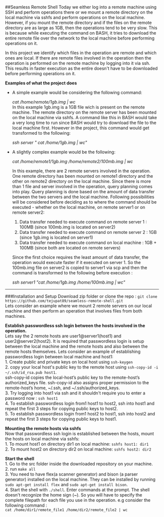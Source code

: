 ##Seamless Remote Shell
Today we either log into a remote machine using SSH and perform operations there or we mount a remote directory on the 
local machine via sshfs and perform operations on the local machine. However, if you mount the remote directory and if 
the files on the remote directory are as large as 1GB, then the operations tend to be very slow. This is because while 
executing the command on BASH, it tries to download the entire remote file over the network to the local machine before 
performing operations on it.   

In this project we identify which files in the operation are remote and which ones are local. If there are remote files 
involved in the operation then the operation is performed on the remote machine by logging into it via ssh. This results 
in faster execution as the entire doesn't have to be downloaded before performing operations on it.

**Examples of what the project does**
- A simple example would be considering the following command:    

  *cat  /home/remote/1gb.img | wc*    
  In this example 1gb.img is a 1GB file wich is present on the remote machine. The remote directory on the remote server 
has been mounted on the local machine via sshfs. A command like this in BASH would take a very long time to run since BASH
would try to download the file to the local machine first. However in the project, this command would get transformed to 
the following:  

  *ssh  server  " cat   /home/1gb.img   |   wc"*
  
- A slightly complex example would be the following:

  *cat   /home/remote1/1gb.img   /home/remote2/100mb.img  |  wc*
  
  In this example, there are 2 remote servers involved in the operation. One remote directory has been mounted on remote1 
  directory and the other on remote2 directory on the local machine. Since there is more than 1 file and server involved 
  in the operation, query planning comes into play. Query planning is done based on the amount of data transfer between 
  the two servers and the local machine. Following possibilities will be considered before deciding as to where the command 
  should be executed - whether on the local machine, on remote server1 or on remote server2:   
  1. Data transfer needed to execute command on remote server 1 : 100MB (since 100mb.img is located on server2)
  2. Data transfer needed to execute command on remote server 2 : 1GB (since 1gb.img is located on server1)
  3. Data transfer needed to execute command on local machine : 1GB + 100MB (since both are located on remote servers)

  Since the first choice requires the least amount of data transfer, the operation would execute faster if it executed on 
  server 1. So the 100mb.img file on server2 is copied to server1 via scp and then the command is transformed to the 
  following before execution :

  *ssh  server1  "cat  /home/1gb.img  /home/100mb.img  |  wc"*    

***

###Installation and Setup
 Download zip folder or clone the repo : `git clone https://github.com/tejupat89/seamless-remote-shell.git`  
    Lets consider an example where we mount 2 remote servers on our local machine and then perform an operation that 
    involves files from both machines.      
    
 **Establish passwordless ssh login between the hosts involved in the operation.**       
 Lets say the 2 remote hosts are user1@server1(host1) and user2@server2(host2).
 It is required that passwordless login is setup between the local machine and the remote hosts and also between the
 remote hosts themselves. Lets consider an example of establishing passwordless login between local machine and host1:    
        1. Create public and private keys on local host using `ssh-keygen`     
        2. copy your local host's public key to the remote host using `ssh-copy-id -i ~/.ssh/id_rsa.pub host1`.        
           ssh-copy-id copies the local-host’s public key to the remote-host’s authorized_keys file. ssh-copy-id also 
           assigns proper permission to the remote-host’s home, ~/.ssh, and ~/.ssh/authorized_keys.    
        3. Try logging into host1 via ssh and it shouldn't require you to enter a password now : `ssh host1`    
        4. To establish passwordless login from1 host1 to host2, ssh into host1 and repeat the first 3 steps for 
           copying public keys to host2.    
        5. To establish passwordless login from1 host2 to host1, ssh into host2 and repeat the first 3 steps for 
           copying public keys to host1.     
           
 **Mounting the remote hosts via sshfs**     
 Now that passwordless ssh login is established between the hosts, mount the hosts on local machine via sshfs:     
    1. To mount host1 on directory dir1 on local machine: `sshfs host1: dir1`   
    2. To mount host2 on directory dir2 on local machine: `sshfs host2: dir2`      

 **Start the shell**      
    1. Go to the src folder inside the downloaded repository on your machine.    
    2. run `make all`    
    3. You need to have flex(a scanner generator) and bison (a parser generator) installed on the local machine. They can
    be installed by running `sudo apt-get install flex` and `sudo apt-get install bison`.     
    4. Start the shell with `./shell`. Enter commands at the prompt. The shell doesn't recognize the home sign (~). So you will have to specify the 
    complete filepath for each file you use in the operation. e.g consider the following command :     
    `cat /home/dir1/remote_file1 /home/dir2/remote_file2 | wc`         
    
